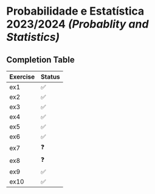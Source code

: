 # Probabilidade e Estatística 2023/2024 _(Probablity and Statistics)_

## Completion Table
| Exercise | Status |
|---|---|
| ex1 | :white_check_mark: |
| ex2 | :white_check_mark: |
| ex3 | :white_check_mark: |
| ex4 | :white_check_mark: |
| ex5 | :white_check_mark: |
| ex6 | :white_check_mark: |
| ex7 | :question: |
| ex8 | :question: |
| ex9 | :white_check_mark: |
| ex10 | :white_check_mark: |
